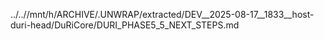 ../..//mnt/h/ARCHIVE/.UNWRAP/extracted/DEV__2025-08-17__1833__host-duri-head/DuRiCore/DURI_PHASE5_5_NEXT_STEPS.md